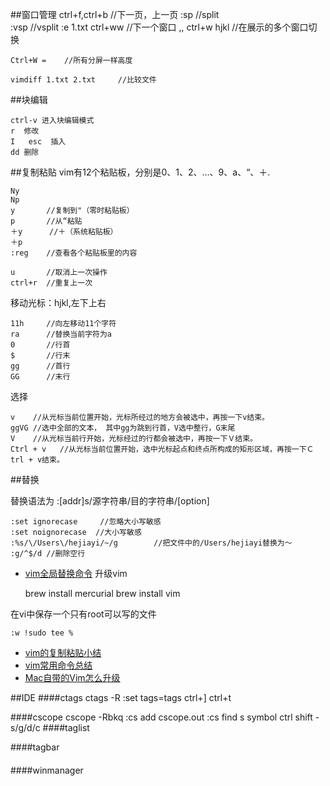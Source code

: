 ##窗口管理
	ctrl+f,ctrl+b		//下一页，上一页
	:sp					//split		
	:vsp				//vsplit
	:e 1.txt
	ctrl+ww			//下一个窗口
	,,
	ctrl+w hjkl		//在展示的多个窗口切换
	
	Ctrl+W =	//所有分屏一样高度
	
	vimdiff 1.txt 2.txt 	//比较文件

##块编辑

	ctrl-v 进入块编辑模式
	r  修改
	I   esc  插入
	dd 删除

##复制粘贴
vim有12个粘贴板，分别是0、1、2、...、9、a、“、＋.

	Ny
	Np
	y		//复制到"（零时粘贴板）
	p		//从“粘贴
	＋y		//＋（系统粘贴板）
	＋p
	:reg	//查看各个粘贴板里的内容
	
	u		//取消上一次操作
	ctrl+r	//重复上一次
移动光标：hjkl,左下上右

	11h		//向左移动11个字符
	ra 		//替换当前字符为a
	0		//行首
	$		//行末
	gg  	//首行
	GG		//末行

选择

	v    //从光标当前位置开始，光标所经过的地方会被选中，再按一下v结束。
	ggVG //选中全部的文本， 其中gg为跳到行首，V选中整行，G末尾
	V    //从光标当前行开始，光标经过的行都会被选中，再按一下Ｖ结束。 
	Ctrl + v   //从光标当前位置开始，选中光标起点和终点所构成的矩形区域，再按一下Ｃtrl + v结束。

##替换

替换语法为 :[addr]s/源字符串/目的字符串/[option]

	:set ignorecase		//忽略大小写敏感
	:set noignorecase  //大小写敏感
	:%s/\/Users\/hejiayi/~/g		//把文件中的/Users/hejiayi替换为～
	:g/^$/d	//删除空行
* [vim全局替换命令](http://andyss.blog.51cto.com/315552/131652)
  升级vim

  brew install mercurial
  brew install vim

在vi中保存一个只有root可以写的文件

	:w !sudo tee %

* [vim的复制粘贴小结](http://blog.csdn.net/bluesky_leon/article/details/4069194)
* [vim常用命令总结](http://blog.csdn.net/ithomer/article/details/5929428)
* [Mac自带的Vim怎么升级](https://www.zhihu.com/question/34113076)



##IDE
####ctags
	ctags -R
	:set tags=tags
	ctrl+]
	ctrl+t

####cscope
	cscope -Rbkq
	:cs add cscope.out
	:cs find s symbol
	ctrl shift - s/g/d/c
####taglist

####tagbar

#### 
####winmanager